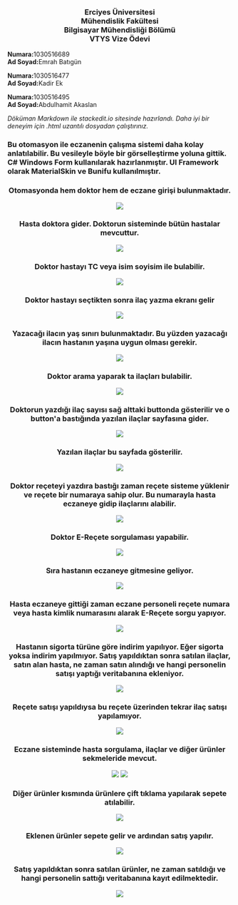 <div><h3 align="center"> Erciyes Üniversitesi <br> Mühendislik Fakültesi <br> Bilgisayar Mühendisliği Bölümü<br>VTYS Vize Ödevi</h0></div>

<div>
<p><b>Numara:</b>1030516689<br>
<b>Ad Soyad:</b>Emrah Batıgün</p>
</div>
<div>
<p><b>Numara:</b>1030516477<br>
<b>Ad Soyad:</b>Kadir Ek</p>
</div>
<div>
<p><b>Numara:</b>1030516495<br>
<b>Ad Soyad:</b>Abdulhamit Akaslan</p>
</div>

*Döküman Markdown ile stackedit.io sitesinde hazırlandı. Daha iyi bir deneyim için .html uzantılı dosyadan çalıştırınız.*

### Bu otomasyon ile eczanenin çalışma sistemi daha kolay anlatılabilir. Bu vesileyle böyle bir görselleştirme yoluna gittik. C# Windows Form kullanılarak hazırlanmıştır. UI Framework olarak MaterialSkin ve Bunifu kullanılmıştır.

<div align="center">
<h3>Otomasyonda hem doktor hem de eczane girişi bulunmaktadır.</h3>
<img src="https://i.ibb.co/26b3ZpY/home-Screen.png">
<h3>Hasta doktora gider. Doktorun sisteminde bütün hastalar mevcuttur. </h3>
<img src="https://i.ibb.co/rvWnPJL/doctor-Patients.png">
<h3>Doktor hastayı TC veya isim soyisim ile bulabilir.</h3>
<img src="https://i.ibb.co/qsq8x9m/doctor-Patient-Search.png">
<h3>Doktor hastayı seçtikten sonra ilaç yazma ekranı gelir</h3>
<img src="https://i.ibb.co/K6JGZXL/doctor-Write-Medicine.png">
<h3>Yazacağı ilacın yaş sınırı bulunmaktadır. Bu yüzden yazacağı ilacın hastanın yaşına uygun olması gerekir.</h3>
<img src="https://i.ibb.co/Jp8QCcm/doctor-Write-Medicine-Age-Limit.png">
<h3>Doktor arama yaparak ta ilaçları bulabilir.</h3>
<img src="https://i.ibb.co/WpfB8bS/doctor-Medicine-Search.png">
<h3>Doktorun yazdığı ilaç sayısı sağ alttaki buttonda gösterilir ve o button'a bastığında yazılan ilaçlar sayfasına gider.</h3>
<img src="https://i.ibb.co/qRpWCGt/doctor-Goto-Written-Medicines.png">
<h3>Yazılan ilaçlar bu sayfada gösterilir.</h3>
<img src="https://i.ibb.co/bmfkDCP/doctor-Written-Medicines.png">
<h3>Doktor reçeteyi yazdıra bastığı zaman reçete sisteme yüklenir ve reçete bir numaraya sahip olur. Bu numarayla hasta eczaneye gidip ilaçlarını alabilir.</h3>
<img src="https://i.ibb.co/8MhpBXF/doctor-Written-Medicine-Succes.png">
<h3>Doktor E-Reçete sorgulaması yapabilir.</h3>
<img src="https://i.ibb.co/QkYsj6F/doctor-Searched-ERecipe.png">
<h3>Sıra hastanın eczaneye gitmesine geliyor. </h3>
<img src="https://i.ibb.co/BPx5kkk/Eczane-Main-Screen.png">
<h3>Hasta eczaneye gittiği zaman eczane personeli reçete numara veya hasta kimlik numarasını alarak E-Reçete sorgu yapıyor.</h3>
<img src="https://i.ibb.co/stQQRc0/eczane-Search-ERecipe.png">
<h3>Hastanın sigorta türüne göre indirim yapılıyor. Eğer sigorta yoksa indirim yapılmıyor. Satış yapıldıktan sonra satılan ilaçlar, satın alan hasta, ne zaman satın alındığı ve hangi personelin satışı yaptığı veritabanına ekleniyor.</h3>
<img src="https://i.ibb.co/TYy4Z3B/eczane-ERecipe-Sold-Succes.png">
<h3>Reçete satışı yapıldıysa bu reçete üzerinden tekrar ilaç satışı yapılamıyor.</h3>
<img src="https://i.ibb.co/s3ypBHm/eczane-ERecipe-Already-Soldand-Insurance.png">
<h3>Eczane sisteminde hasta sorgulama, ilaçlar ve diğer ürünler sekmeleride mevcut.</h3>
<img src="https://i.ibb.co/J5yTrHT/eczane-Patient-Search.png">
<img src="https://i.ibb.co/fdc57Pd/eczane-Medicine-Search.png">
<h3>Diğer ürünler kısmında ürünlere çift tıklama yapılarak sepete atılabilir.</h3>
<img src="https://i.ibb.co/Fzm8dTC/eczane-Other-Products.png">
<h3>Eklenen ürünler sepete gelir ve ardından satış yapılır.</h3>
<img src="https://i.ibb.co/pJnsMbB/eczane-Basket.png">
<h3>Satış yapıldıktan sonra satılan ürünler, ne zaman satıldığı ve hangi personelin sattığı veritabanına kayıt edilmektedir.</h3>
<img src="https://i.ibb.co/3CDNCys/eczane-Basket-Sold-Succes.png">
</div>
